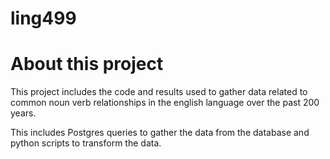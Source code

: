 # ling499

# About this project

This project includes the code and results used to gather data related to common noun verb relationships in the english language over the past 200 years.

This includes Postgres queries to gather the data from the database and python scripts to transform the data.

